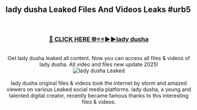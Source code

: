 ## lady dusha Leaked Files And Videos Leaks #urb5
<br>
<div align="center">
<h3><a href="https://watchclip.my.id/lady dusha" rel="nofollow">🔴 CLICK HERE 🌐==►►lady dusha</a></h3>
<br>
Get lady dusha leaked all content. Now you can access all files & videos of lady dusha. All video and files new update 2025!
<br>
<a href="https://watchclip.my.id/lady dusha" rel="nofollow" data-target="animated-image.originalLink"><img src="https://i.ibb.co.com/WyWwxjT/player-gif2.gif" alt="lady dusha Leaked" style="max-width: 100%; display: inline-block;" data-target="animated-image.originalImage"></a>
<br><br>
lady dusha original files & videos took the internet by storm and amazed viewers on various Leaked social media platforms. lady dusha, a young and talented digital creator, recently became famous thanks to this interesting files & videos.
</div>
<br>